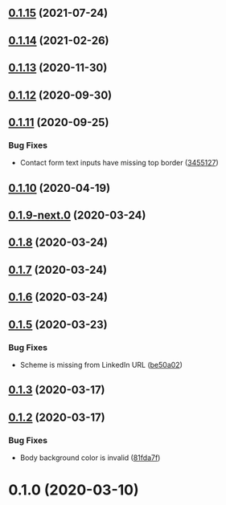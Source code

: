 ## [0.1.15](https://github.com/skypilot-dev/skypilot-site/compare/v0.1.15-next.2...v0.1.15) (2021-07-24)



## [0.1.14](https://github.com/skypilot-dev/skypilot-site/compare/v0.1.14-next.1...v0.1.14) (2021-02-26)



## [0.1.13](https://github.com/skypilot-dev/skypilot-site/compare/v0.1.13-next.0...v0.1.13) (2020-11-30)



## [0.1.12](https://github.com/skypilot-dev/skypilot-site/compare/v0.1.12-next.0...v0.1.12) (2020-09-30)



## [0.1.11](https://github.com/skypilot-dev/skypilot-site/compare/v0.1.11-next.0...v0.1.11) (2020-09-25)


### Bug Fixes

* Contact form text inputs have missing top border ([3455127](https://github.com/skypilot-dev/skypilot-site/commit/3455127cb2ca5b4176c61eac7eb506435cf0f8fb))



## [0.1.10](https://github.com/skypilot-dev/skypilot-site/compare/v0.1.9-next.0...v0.1.10) (2020-04-19)



## [0.1.9-next.0](https://github.com/skypilot-dev/skypilot-site/compare/v0.1.9...v0.1.9-next.0) (2020-03-24)



## [0.1.8](https://github.com/skypilot-dev/skypilot-site/compare/v0.1.7...v0.1.8) (2020-03-24)



## [0.1.7](https://github.com/skypilot-dev/skypilot-site/compare/v0.1.7-next.0...v0.1.7) (2020-03-24)



## [0.1.6](https://github.com/skypilot-dev/skypilot-site/compare/v0.1.6-next.0...v0.1.6) (2020-03-24)



## [0.1.5](https://github.com/skypilot-dev/skypilot-site/compare/v0.1.3...v0.1.5) (2020-03-23)


### Bug Fixes

* Scheme is missing from LinkedIn URL ([be50a02](https://github.com/skypilot-dev/skypilot-site/commit/be50a023d58a638e36cc7f7eeffb9527994e3c14))



## [0.1.3](https://github.com/skypilot-dev/skypilot-site/compare/v0.1.3-next.0...v0.1.3) (2020-03-17)



## [0.1.2](https://github.com/skypilot-dev/skypilot-site/compare/v0.1.0...v0.1.2) (2020-03-17)


### Bug Fixes

* Body background color is invalid ([81fda7f](https://github.com/skypilot-dev/skypilot-site/commit/81fda7f2bec7d5ee11ce183f3312919555703b72))



# 0.1.0 (2020-03-10)



